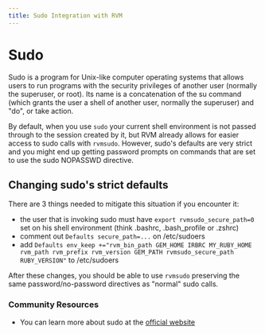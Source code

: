 ```yaml
---
title: Sudo Integration with RVM
---
```


Sudo
====

Sudo is a program for Unix-like computer operating systems that allows users to run programs with the security privileges of another user (normally the superuser, or root). Its name is a concatenation of the su command (which grants the user a shell of another user, normally the superuser) and "do", or take action.

By default, when you use `sudo` your current shell environment is not passed through to the session created by it, but RVM already allows for easier access to sudo calls with `rvmsudo`. However, sudo's defaults are very strict and you might end up getting password prompts on commands that are set to use the sudo NOPASSWD directive.

<h2 id="sudo-settings">Changing sudo's strict defaults</h2>

There are 3 things needed to mitigate this situation if you encounter it:

* the user that is invoking sudo must have `export rvmsudo_secure_path=0` set on his shell environment (think .bashrc, .bash_profile or .zshrc)
* comment out `Defaults secure_path=...` on /etc/sudoers
* add `Defaults env_keep +="rvm_bin_path GEM_HOME IRBRC MY_RUBY_HOME`
` rvm_path rvm_prefix rvm_version GEM_PATH rvmsudo_secure_path RUBY_VERSION"` to /etc/sudoers

After these changes, you should be able to use `rvmsudo` preserving the same password/no-password directives as "normal" sudo calls.

### Community Resources

* You can learn more about sudo at the [official website](http://www.sudo.ws/)
